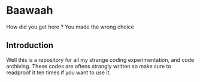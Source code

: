 # Baawaah
How did you get here ? You made the wrong choice

## Introduction
Well this is a repository for all my strange coding experimentation, and code archiving. These codes are oftens strangly written so make sure to readproof it ten times if you want to use it.
